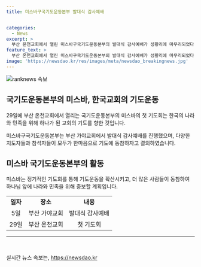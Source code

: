 ```yaml
---
title: 미스바구국기도운동본부 발대식 감사예배


categories:
  - News
excerpt: >
  부산 온천교회에서 열린 미스바구국기도운동본부의 발대식 감사예배가 성황리에 마무리되었다. 주요 지도자들의 동참과 이사장의 축사를 통해 국가와 민족을 위한 기도운동을 지속적으로 확산시킬 계획을 밝히며, 다음 미스바 기도회는 29일 온천교회에서 개최된다. 함께 기도하여 하나님의 축복을 받고자 하는 의지가 나타났다.
feature_text: >
  부산 온천교회에서 열린 미스바구국기도운동본부의 발대식 감사예배가 성황리에 마무리되었다. 주요 지도자들의 동참과 이사장의 축사를 통해 국가와 민족을 위한 기도운동을 지속적으로 확산시킬 계획을 밝히며, 다음 미스바 기도회는 29일 온천교회에서 개최된다. 함께 기도하여 하나님의 축복을 받고자 하는 의지가 나타났다.
image: 'https://newsdao.kr/res/images/meta/newsdao_breakingnews.jpg'
---
```


<p><img src="https://newsdao.kr/res/images/meta/newsdao_breakingnews.jpg" alt="ranknews 속보" /></p>

<h2 data-ke-size="size26">국기도운동본부의 미스바, 한국교회의 기도운동</h2>

<p data-ke-size="size16">29일에 부산 온천교회에서 열리는 국기도운동본부의 미스바의 첫 기도회는 한국의 나라와 민족을 위해 하나가 된 교회의 기도를 향한 것입니다.</p>

<p data-ke-size="size16">미스바구국기도운동본부는 부산 가야교회에서 발대식 감사예배를 진행했으며, 다양한 지도자들과 참석자들이 모두가 한마음으로 기도에 동참하자고 결의하였습니다.</p>

<h2 data-ke-size="size26">미스바 국기도운동본부의 활동</h2>

<p data-ke-size="size16">미스바는 정기적인 기도회를 통해 기도운동을 확산시키고, 더 많은 사람들이 동참하여 하나님 앞에 나라와 민족을 위해 중보할 계획입니다.</p>

<table>
  <tr>
    <td style="text-align: center; height: 17px;"><b>일자</b></td>
    <td style="text-align: center; height: 17px;"><b>장소</b></td>
    <td style="text-align: center; height: 17px;"><b>내용</b></td>
  </tr>
  <tr>
    <td style="text-align: center; height: 17px;">5일</td>
    <td style="text-align: center; height: 17px;">부산 가야교회</td>
    <td style="text-align: center; height: 17px;">발대식 감사예배</td>
  </tr>
  <tr>
    <td style="text-align: center; height: 17px;">29일</td>
    <td style="text-align: center; height: 17px;">부산 온천교회</td>
    <td style="text-align: center; height: 17px;">첫 기도회</td>
  </tr>
</table>

<hr>

<p data-ke-size="size16">&nbsp;</p>
실시간 뉴스 속보는, <a href="https://newsdao.kr" rel="dofollow">https://newsdao.kr</a>


